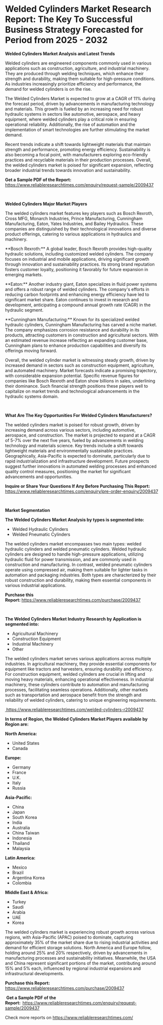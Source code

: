 <p><h1>Welded Cylinders Market Research Report: The Key To Successful Business Strategy Forecasted for Period from 2025 - 2032</h1></p><p><strong>Welded Cylinders Market Analysis and Latest Trends</strong></p>
<p><p>Welded cylinders are engineered components commonly used in various applications such as construction, agriculture, and industrial machinery. They are produced through welding techniques, which enhance their strength and durability, making them suitable for high-pressure conditions. As industries increasingly prioritize efficiency and performance, the demand for welded cylinders is on the rise.</p><p>The Welded Cylinders Market is expected to grow at a CAGR of 11% during the forecast period, driven by advancements in manufacturing technology and materials. This growth is fueled by an increasing need for robust hydraulic systems in sectors like automotive, aerospace, and heavy equipment, where welded cylinders play a critical role in ensuring operational reliability. Additionally, the rise of automation and the implementation of smart technologies are further stimulating the market demand.</p><p>Recent trends indicate a shift towards lightweight materials that maintain strength and performance, promoting energy efficiency. Sustainability is also becoming a focal point, with manufacturers exploring eco-friendly practices and recyclable materials in their production processes. Overall, the welded cylinders market is poised for significant expansion, reflecting broader industrial trends towards innovation and sustainability.</p></p>
<p><strong>Get a Sample PDF of the Report:&nbsp;</strong> <a href="https://www.reliableresearchtimes.com/enquiry/request-sample/2009437?utm_campaign=3444&utm_medium=2&utm_source=Github&utm_content=ia&utm_term=10042025&utm_id=welded-cylinders">https://www.reliableresearchtimes.com/enquiry/request-sample/2009437</a></p>
<p>&nbsp;</p>
<p><strong>Welded Cylinders Major Market Players</strong></p>
<p><p>The welded cylinders market features key players such as Bosch Rexroth, Cross MFG, Monarch Industries, Prince Manufacturing, Cunningham Manufacturing, Eaton, Yates Industries, and Bailey Hydraulics. These companies are distinguished by their technological innovations and diverse product offerings, catering to various applications in hydraulics and machinery.</p><p>**Bosch Rexroth:** A global leader, Bosch Rexroth provides high-quality hydraulic solutions, including customized welded cylinders. The company focuses on industrial and mobile applications, driving significant growth through innovation and sustainability practices. Its strong brand reputation fosters customer loyalty, positioning it favorably for future expansion in emerging markets.</p><p>**Eaton:** Another industry giant, Eaton specializes in fluid power systems and offers a robust range of welded cylinders. The company's efforts in reducing carbon footprints and enhancing energy efficiency have led to significant market share. Eaton continues to invest in research and development, anticipating a compound annual growth rate (CAGR) in the hydraulic segment.</p><p>**Cunningham Manufacturing:** Known for its specialized welded hydraulic cylinders, Cunningham Manufacturing has carved a niche market. The company emphasizes corrosion resistance and durability in its products, attracting customers in construction and agricultural sectors. With an estimated revenue increase reflecting an expanding customer base, Cunningham plans to enhance production capabilities and diversify its offerings moving forward.</p><p>Overall, the welded cylinder market is witnessing steady growth, driven by increased demand in sectors such as construction equipment, agriculture, and automated machinery. Market forecasts indicate a promising trajectory, with considerable expansion potential. Specific revenue figures for companies like Bosch Rexroth and Eaton show billions in sales, underlining their dominance. Such financial strength positions these players well to capitalize on market trends and technological advancements in the hydraulic systems domain.</p></p>
<p>&nbsp;</p>
<p><strong>What Are The Key Opportunities For Welded Cylinders Manufacturers?</strong></p>
<p><p>The welded cylinders market is poised for robust growth, driven by increasing demand across various sectors, including automotive, aerospace, and construction. The market is projected to expand at a CAGR of 5-7% over the next five years, fueled by advancements in welding technology and materials science. Key trends include a shift towards lightweight materials and environmentally sustainable practices. Geographically, Asia-Pacific is expected to dominate, particularly due to rapid industrialization and infrastructure development. Future prospects suggest further innovations in automated welding processes and enhanced quality control measures, positioning the market for significant advancements and opportunities.</p></p>
<p><strong>Inquire or Share Your Questions If Any Before Purchasing This Report:</strong> <a href="https://www.reliableresearchtimes.com/enquiry/pre-order-enquiry/2009437?utm_campaign=3444&utm_medium=2&utm_source=Github&utm_content=ia&utm_term=10042025&utm_id=welded-cylinders">https://www.reliableresearchtimes.com/enquiry/pre-order-enquiry/2009437</a></p>
<p>&nbsp;</p>
<p><strong>Market Segmentation</strong></p>
<p><strong>The Welded Cylinders Market Analysis by types is segmented into:</strong></p>
<p><ul><li>Welded Hydraulic Cylinders</li><li>Welded Pneumatic Cylinders</li></ul></p>
<p><p>The welded cylinders market encompasses two main types: welded hydraulic cylinders and welded pneumatic cylinders. Welded hydraulic cylinders are designed to handle high-pressure applications, utilizing hydraulic fluid for power transmission, and are commonly used in construction and manufacturing. In contrast, welded pneumatic cylinders operate using compressed air, making them suitable for lighter tasks in automation and packaging industries. Both types are characterized by their robust construction and durability, making them essential components in various industrial applications.</p></p>
<p><strong>Purchase this Report:&nbsp;</strong><a href="https://www.reliableresearchtimes.com/purchase/2009437?utm_campaign=3444&utm_medium=2&utm_source=Github&utm_content=ia&utm_term=10042025&utm_id=welded-cylinders">https://www.reliableresearchtimes.com/purchase/2009437</a></p>
<p>&nbsp;</p>
<p><strong>The Welded Cylinders Market Industry Research by Application is segmented into:</strong></p>
<p><ul><li>Agricultural Machinery</li><li>Construction Equipment</li><li>Industrial Machinery</li><li>Other</li></ul></p>
<p><p>The welded cylinders market serves various applications across multiple industries. In agricultural machinery, they provide essential components for equipment like tractors and harvesters, ensuring durability and efficiency. For construction equipment, welded cylinders are crucial in lifting and moving heavy materials, enhancing operational effectiveness. In industrial machinery, these cylinders contribute to automation and manufacturing processes, facilitating seamless operations. Additionally, other markets such as transportation and aerospace benefit from the strength and reliability of welded cylinders, catering to unique engineering requirements.</p></p>
<p><a href="https://www.reliableresearchtimes.com/welded-cylinders-r2009437?utm_campaign=3444&utm_medium=2&utm_source=Github&utm_content=ia&utm_term=10042025&utm_id=welded-cylinders">&nbsp;https://www.reliableresearchtimes.com/welded-cylinders-r2009437</a></p>
<p><strong>In terms of Region, the Welded Cylinders Market Players available by Region are:</strong></p>
<p>
    <p> <strong> North America: </strong>
        <ul>
            <li>United States</li>
            <li>Canada</li>
        </ul>
        </p> 
    <p> <strong> Europe: </strong>
        <ul>
            <li>Germany</li>
            <li>France</li>
            <li>U.K.</li>
            <li>Italy</li>
            <li>Russia</li>
        </ul>
        </p> 
    <p> <strong> Asia-Pacific: </strong>
        <ul>
            <li>China</li>
            <li>Japan</li>
            <li>South Korea</li>
            <li>India</li>
            <li>Australia</li>
            <li>China Taiwan</li>
            <li>Indonesia</li>
            <li>Thailand</li>
            <li>Malaysia</li>
        </ul>
        </p> 
    <p> <strong> Latin America: </strong>
        <ul>
            <li>Mexico</li>
            <li>Brazil</li>
            <li>Argentina Korea</li>
            <li>Colombia</li>
        </ul>
        </p> 
    <p> <strong> Middle East & Africa: </strong>
        <ul>
            <li>Turkey</li>
            <li>Saudi</li>
            <li>Arabia</li>
            <li>UAE</li>
            <li>Korea</li>
        </ul>
    </p>
    </p>
<p><p>The welded cylinders market is experiencing robust growth across various regions, with Asia-Pacific (APAC) poised to dominate, capturing approximately 35% of the market share due to rising industrial activities and demand for efficient storage solutions. North America and Europe follow, holding around 25% and 20% respectively, driven by advancements in manufacturing processes and sustainability initiatives. Meanwhile, the USA and China represent significant portions of the market, contributing around 15% and 5% each, influenced by regional industrial expansions and infrastructural developments.</p></p>
<p><strong>Purchase this Report: </strong><a href="https://www.reliableresearchtimes.com/purchase/2009437?utm_campaign=3444&utm_medium=2&utm_source=Github&utm_content=ia&utm_term=10042025&utm_id=welded-cylinders">https://www.reliableresearchtimes.com/purchase/2009437</a></p>
<p>&nbsp;<strong>Get a Sample PDF of the Report:&nbsp;&nbsp;</strong><a href="https://www.reliableresearchtimes.com/enquiry/request-sample/2009437?utm_campaign=3444&utm_medium=2&utm_source=Github&utm_content=ia&utm_term=10042025&utm_id=welded-cylinders">https://www.reliableresearchtimes.com/enquiry/request-sample/2009437</a></p>
<p><strong></strong></p>
<p>Check more reports on <a href="https://www.reliableresearchtimes.com/?utm_campaign=3444&utm_medium=2&utm_source=Github&utm_content=ia&utm_term=10042025&utm_id=welded-cylinders">https://www.reliableresearchtimes.com/</a></p>